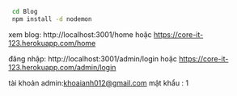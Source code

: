 ```sh
 cd Blog
 npm install -d nodemon
```
xem blog:  http://localhost:3001/home hoặc  https://core-it-123.herokuapp.com/home

đăng nhập: http://localhost:3001/admin/login hoặc  https://core-it-123.herokuapp.com/admin/login

tài khoản admin:khoaianh012@gmail.com
mật khẩu : 1
